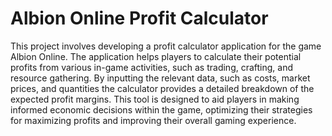 # Albion Online Profit Calculator

This project involves developing a profit calculator application for the game Albion Online. The application helps players to calculate their potential profits from various in-game activities, such as trading, crafting, and resource gathering. By inputting the relevant data, such as costs, market prices, and quantities the calculator provides a detailed breakdown of the expected profit margins. This tool is designed to aid players in making informed economic decisions within the game, optimizing their strategies for maximizing profits and improving their overall gaming experience.
